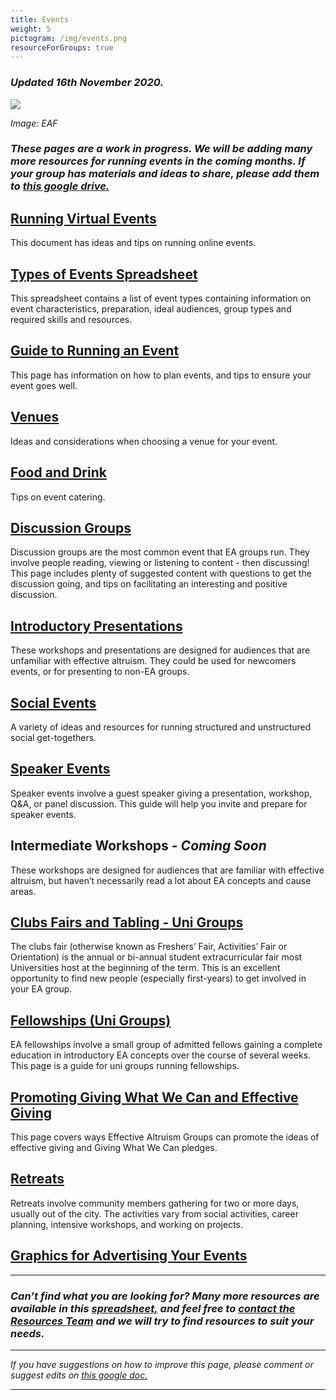 ```yaml
---
title: Events
weight: 5
pictogram: /img/events.png
resourceForGroups: true
---
```

### _Updated 16th November 2020._

<p class="large_image_wrapper">
<img src="/img/eventeaf.png" />
</p>

_Image: EAF_

### _These pages are a work in progress. We will be adding many more resources for running events in the coming months. If your group has materials and ideas to share, please add them to_ <a target="_blank" href="https://drive.google.com/drive/u/0/folders/12qIENHT4pEA36Ruy8kEFGUfW6eL2_Ex7">_this google drive._</a>

##  <a target="_blank" href="https://docs.google.com/document/d/1d6ttrngMBeVevvJmWhEEIQfp0mNrrOlwT6tr0WUHcsU/edit#heading=h.2t7ebj78k1vv">Running Virtual Events</a>
This document has ideas and tips on running online events.

## <a target="_blank" href="https://docs.google.com/spreadsheets/d/1B96vudaQY1XJ1c2RCKXqnOuL8Sal0PQUpav5NnbOCb4/edit#gid=0">Types of Events Spreadsheet</a>
This spreadsheet contains a list of event types containing information on event characteristics, preparation, ideal audiences, group types and required skills and resources.

## [Guide to Running an Event](/events/guide/)
This page has information on how to plan events, and tips to ensure your event goes well.

## [Venues](/events/venues/)
Ideas and considerations when choosing a venue for your event.

## [Food and Drink](/events/food/)
Tips on event catering.

## [Discussion Groups](/events/discussions/)
Discussion groups are the most common event that EA groups run. They involve people reading, viewing or listening to content - then discussing! This page includes plenty of suggested content with questions to get the discussion going, and tips on facilitating an interesting and positive discussion.

## [Introductory Presentations](/events/intro/)
These workshops and presentations are designed for audiences that are unfamiliar with effective altruism. They could be used for newcomers events, or for presenting to non-EA groups.

## [Social Events](/events/social/)
A variety of ideas and resources for running structured and unstructured social get-togethers. 

## [Speaker Events](/events/speaker/)
Speaker events involve a guest speaker giving a presentation, workshop, Q&A, or panel discussion. This guide will help you invite and prepare for speaker events.

## Intermediate Workshops - _Coming Soon_
These workshops are designed for audiences that are familiar with effective altruism, but haven’t necessarily read a lot about EA concepts and cause areas.

## [Clubs Fairs and Tabling - Uni Groups](/events/clubs-fair)
The clubs fair (otherwise known as Freshers’ Fair,  Activities’ Fair or Orientation) is the annual or bi-annual student extracurricular fair most Universities host at the beginning of the term. This is an excellent opportunity to find new people (especially first-years) to get involved in your EA group.


## [Fellowships (Uni Groups)](/events/fellowships)
EA fellowships involve a small group of admitted fellows gaining a complete education in introductory EA concepts over the course of several weeks. This page is a guide for uni groups running fellowships.

## [Promoting Giving What We Can and Effective Giving](/events/gwwc)
This page covers ways Effective Altruism Groups can promote the ideas of effective giving and Giving What We Can pledges.


## [Retreats](/events/retreats)
Retreats involve community members gathering for two or more days, usually out of the city. The activities vary from social activities, career planning, intensive workshops, and working on projects. 

## [Graphics for Advertising Your Events](/graphics/)


<hr> 

### _Can’t find what you are looking for? Many more resources are available in this_ <a target="_blank" href="https://drive.google.com/open?id=1KccDPdGtsX3tS-bE2xrUchqDdIO0qr7jLp6_s1c2ViM">_spreadsheet,_</a> _and feel free to_ <a target="_blank" href="https://resources.eahub.org/contact/">_contact the Resources Team_</a> _and we will try to find resources to suit your needs._  

<hr>

_If you have suggestions on how to improve this page, please comment or suggest edits on_ <a target="_blank" href="https://docs.google.com/document/d/13qpi4813RxPfSvqcwCye4kRlvBcw-4MdHytfwqMQcXU/edit?usp=sharing">_this google doc._</a>

<hr>

